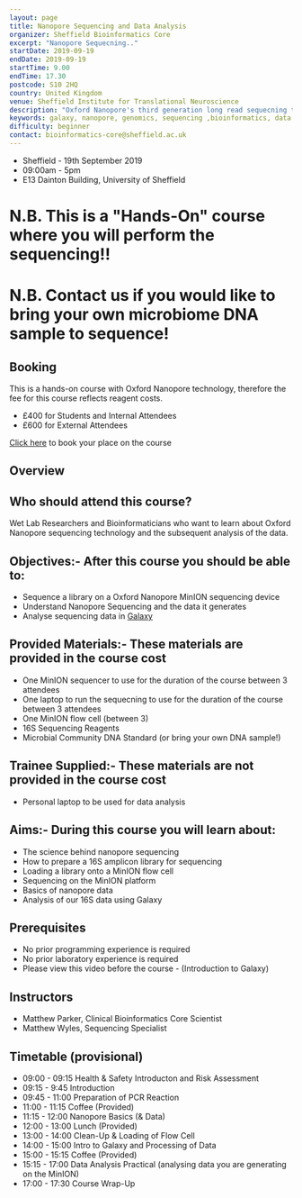 ```yaml
---
layout: page
title: Nanopore Sequencing and Data Analysis
organizer: Sheffield Bioinformatics Core
excerpt: "Nanopore Sequecning.."
startDate: 2019-09-19
endDate: 2019-09-19
startTime: 9.00
endTime: 17.30
postcode: S10 2HQ
country: United Kingdom
venue: Sheffield Institute for Translational Neuroscience
description: "Oxford Nanopore's third generation long read sequecning technology promises to disrupt the field of sequencing. Capital costs are less than £1000, meaning any lab can get started sequencing their DNA or RNA of interest. This course will get you started in the world of Nanopore and equip you with basic data analysis skills."
keywords: galaxy, nanopore, genomics, sequencing ,bioinformatics, data analysis, data science
difficulty: beginner
contact: bioinformatics-core@sheffield.ac.uk
---
```


- Sheffield - 19th September 2019
- 09:00am - 5pm
- E13 Dainton Building, University of Sheffield

# N.B. This is a "Hands-On" course where you will perform the sequencing!!

# N.B. Contact us if you would like to bring your own microbiome DNA sample to sequence!

## Booking

This is a hands-on course with Oxford Nanopore technology, therefore the fee for this course reflects reagent costs.

- £400 for Students and Internal Attendees
- £600 for External Attendees

[Click here](https://onlineshop.shef.ac.uk/conferences-and-events/faculty-of-medicine-dentistry-and-health/neuroscience/data-manipulation-and-visualisation-17092019) to book your place on the course

## Overview


<!--
## Course Data
- Please download and extract (un-zip) [this zip file](http://sbc.shef.ac.uk/workshops/2019-03-29-r/CourseData.zip) into the directory on your computer that you wish to work in
-->
<!--## Materials
- [Introductory Slides](http://sbc.shef.ac.uk/r-crash-course/intro_slides.html)
- [Course notes](http://sbc.shef.ac.uk/r-crash-course/crash-course.nb.html)
## Feedback
Please give us feedback for the course using [this form](https://docs.google.com/forms/d/e/1FAIpQLSel6bq7pfCo0bbXK6VgUUk0CVyRvW5cGHyPB1qoTLK2NkKKKA/viewform). This will help us improve the course for the future.
-->

## Who should attend this course?

Wet Lab Researchers and Bioinformaticians who want to learn about Oxford Nanopore sequencing technology and the subsequent analysis of the data. 

## Objectives:- After this course you should be able to:

- Sequence a library on a Oxford Nanopore MinION sequencing device 
- Understand Nanopore Sequencing and the data it generates
- Analyse sequencing data in [Galaxy](https://usegalaxy.eu/)

## Provided Materials:- These materials are provided in the course cost

- One MinION sequencer to use for the duration of the course between 3 attendees
- One laptop to run the sequecning to use for the duration of the course between 3 attendees
- One MinION flow cell (between 3)
- 16S Sequencing Reagents
- Microbial Community DNA Standard (or bring your own DNA sample!)

## Trainee Supplied:- These materials are not provided in the course cost

- Personal laptop to be used for data analysis

## Aims:- During this course you will learn about:

- The science behind nanopore sequencing
- How to prepare a 16S amplicon library for sequencing
- Loading a library onto a MinION flow cell
- Sequencing on the MinION platform
- Basics of nanopore data
- Analysis of our 16S data using Galaxy



## Prerequisites

- No prior programming experience is required
- No prior laboratory experience is required
- Please view this video before the course - (Introduction to Galaxy)

## Instructors

- Matthew Parker, Clinical Bioinformatics Core Scientist
- Matthew Wyles, Sequencing Specialist


## Timetable (provisional)

- 09:00 - 09:15 Health & Safety Introducton and Risk Assessment
- 09:15 - 9:45 Introduction
- 09:45 - 11:00 Preparation of PCR Reaction
- 11:00 - 11:15 Coffee (Provided)
- 11:15 - 12:00 Nanopore Basics (& Data)
- 12:00 - 13:00 Lunch (Provided)
- 13:00 - 14:00 Clean-Up & Loading of Flow Cell
- 14:00 - 15:00 Intro to Galaxy and Processing of Data
- 15:00 - 15:15 Coffee (Provided)
- 15:15 - 17:00 Data Analysis Practical (analysing data you are generating on the MinION)
- 17:00 - 17:30 Course Wrap-Up



